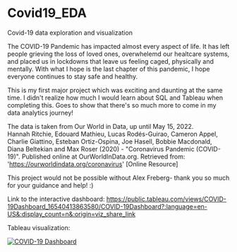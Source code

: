 # Covid19_EDA
Covid-19 data exploration and visualization

The COVID-19 Pandemic has impacted almost every aspect of life. It has left people grieving the loss of loved ones, overwhelemd our healtcare systems, and placed us in lockdowns that leave us feeling caged, physically and mentally. With what I hope is the last chapter of this pandemic, I hope everyone continues to stay safe and healthy.

This is my first major project which was exciting and daunting at the same time. I didn't realize how much I would learn about SQL and Tableau when completing this. Goes to show that there's so much more to come in my data analytics journey! 

The data is taken from Our World in Data, up until May 15, 2022. \
Hannah Ritchie, Edouard Mathieu, Lucas Rodés-Guirao, Cameron Appel, Charlie Giattino, Esteban Ortiz-Ospina, Joe Hasell, Bobbie Macdonald, Diana Beltekian and Max Roser (2020) - "Coronavirus Pandemic (COVID-19)". Published online at OurWorldInData.org. Retrieved from: 'https://ourworldindata.org/coronavirus' [Online Resource]

This project would not be possible without Alex Freberg- thank you so much for your guidance and help! :)

Link to the interactive dashboard: https://public.tableau.com/views/COVID-19Dashboard_16540413863580/COVID-19Dashboard?:language=en-US&:display_count=n&:origin=viz_share_link

Tableau visualization: <div class='tableauPlaceholder' id='viz1654110091187' style='position: relative'><noscript><a href='#'><img alt='COVID-19 Dashboard ' src='https:&#47;&#47;public.tableau.com&#47;static&#47;images&#47;CO&#47;COVID-19Dashboard_16540413863580&#47;COVID-19Dashboard&#47;1_rss.png' style='border: none' /></a></noscript><object class='tableauViz'  style='display:none;'><param name='host_url' value='https%3A%2F%2Fpublic.tableau.com%2F' /> <param name='embed_code_version' value='3' /> <param name='site_root' value='' /><param name='name' value='COVID-19Dashboard_16540413863580&#47;COVID-19Dashboard' /><param name='tabs' value='no' /><param name='toolbar' value='yes' /><param name='static_image' value='https:&#47;&#47;public.tableau.com&#47;static&#47;images&#47;CO&#47;COVID-19Dashboard_16540413863580&#47;COVID-19Dashboard&#47;1.png' /> <param name='animate_transition' value='yes' /><param name='display_static_image' value='yes' /><param name='display_spinner' value='yes' /><param name='display_overlay' value='yes' /><param name='display_count' value='yes' /><param name='language' value='en-US' /></object></div>              
